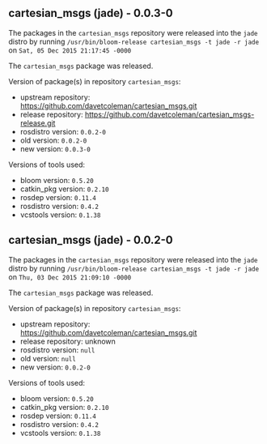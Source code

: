 ## cartesian_msgs (jade) - 0.0.3-0

The packages in the `cartesian_msgs` repository were released into the `jade` distro by running `/usr/bin/bloom-release cartesian_msgs -t jade -r jade` on `Sat, 05 Dec 2015 21:17:45 -0000`

The `cartesian_msgs` package was released.

Version of package(s) in repository `cartesian_msgs`:
- upstream repository: https://github.com/davetcoleman/cartesian_msgs.git
- release repository: https://github.com/davetcoleman/cartesian_msgs-release.git
- rosdistro version: `0.0.2-0`
- old version: `0.0.2-0`
- new version: `0.0.3-0`

Versions of tools used:
- bloom version: `0.5.20`
- catkin_pkg version: `0.2.10`
- rosdep version: `0.11.4`
- rosdistro version: `0.4.2`
- vcstools version: `0.1.38`


## cartesian_msgs (jade) - 0.0.2-0

The packages in the `cartesian_msgs` repository were released into the `jade` distro by running `/usr/bin/bloom-release cartesian_msgs -t jade -r jade` on `Thu, 03 Dec 2015 21:09:10 -0000`

The `cartesian_msgs` package was released.

Version of package(s) in repository `cartesian_msgs`:
- upstream repository: https://github.com/davetcoleman/cartesian_msgs.git
- release repository: unknown
- rosdistro version: `null`
- old version: `null`
- new version: `0.0.2-0`

Versions of tools used:
- bloom version: `0.5.20`
- catkin_pkg version: `0.2.10`
- rosdep version: `0.11.4`
- rosdistro version: `0.4.2`
- vcstools version: `0.1.38`


